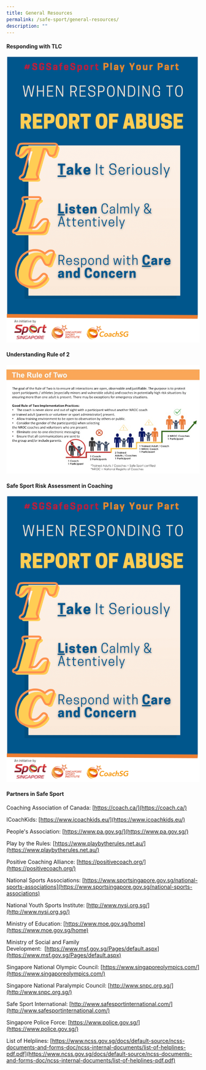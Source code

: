 ```yaml
---
title: General Resources
permalink: /safe-sport/general-resources/
description: ""
---
```

#### **Responding with TLC**
![](/images/Safe%20Sport/TLC_Poster_v1.png)

#### **Understanding Rule of 2**
![](/images/Safe%20Sport/The_rule_of_2.png)

#### **Safe Sport Risk Assessment in Coaching**
![](/images/Safe%20Sport/TLC_Poster_v1.png)

#### **Partners in Safe Sport**

Coaching Association of Canada: [https://coach.ca/](https://coach.ca/)

ICoachKids: [https://www.icoachkids.eu/](https://www.icoachkids.eu/)

People's Association: [https://www.pa.gov.sg/](https://www.pa.gov.sg/)

Play by the Rules: [https://www.playbytherules.net.au/](https://www.playbytherules.net.au/)

Positive Coaching Alliance: [https://positivecoach.org/](https://positivecoach.org/)

National Sports Associations: [https://www.sportsingapore.gov.sg/national-sports-associations](https://www.sportsingapore.gov.sg/national-sports-associations)

National Youth Sports Institute: [http://www.nysi.org.sg/](http://www.nysi.org.sg/)

Ministry of Education: [https://www.moe.gov.sg/home](https://www.moe.gov.sg/home)

Ministry of Social and Family Development:  [https://www.msf.gov.sg/Pages/default.aspx](https://www.msf.gov.sg/Pages/default.aspx)

Singapore National Olympic Council: [https://www.singaporeolympics.com/](https://www.singaporeolympics.com/)

Singapore National Paralympic Council: [http://www.snpc.org.sg/](http://www.snpc.org.sg/)

Safe Sport International: [http://www.safesportinternational.com/](http://www.safesportinternational.com/)

Singapore Police Force: [https://www.police.gov.sg/](https://www.police.gov.sg/)

List of Helplines: [https://www.ncss.gov.sg/docs/default-source/ncss-documents-and-forms-doc/ncss-internal-documents/list-of-helplines-pdf.pdf](https://www.ncss.gov.sg/docs/default-source/ncss-documents-and-forms-doc/ncss-internal-documents/list-of-helplines-pdf.pdf)
